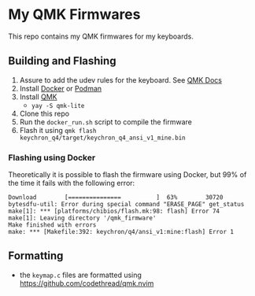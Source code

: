 # My QMK Firmwares

This repo contains my QMK firmwares for my keyboards.

## Building and Flashing

1. Assure to add the udev rules for the keyboard. See [QMK Docs](https://docs.qmk.fm/#/faq_build?id=linux-udev-rules)
2. Install [Docker](https://docs.docker.com/get-docker/) or [Podman](https://podman.io/getting-started/installation)
3. Install [QMK](https://docs.qmk.fm/#/newbs_getting_started)
    - `yay -S qmk-lite`
4. Clone this repo
5. Run the `docker_run.sh` script to compile the firmware
6. Flash it using `qmk flash keychron_q4/target/keychron_q4_ansi_v1_mine.bin`

### Flashing using Docker

Theoretically it is possible to flash the firmware using Docker, but 99% of the time it fails with 
the following error:

```
Download        [===============          ]  63%        30720 bytesdfu-util: Error during special command "ERASE_PAGE" get_status
make[1]: *** [platforms/chibios/flash.mk:98: flash] Error 74
make[1]: Leaving directory '/qmk_firmware'
Make finished with errors
make: *** [Makefile:392: keychron/q4/ansi_v1:mine:flash] Error 1
```

## Formatting
- the `keymap.c` files are formatted using https://github.com/codethread/qmk.nvim
